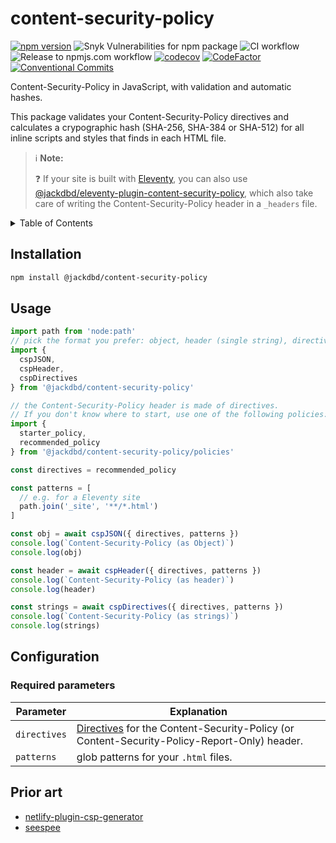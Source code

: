 # content-security-policy

[![npm version](https://badge.fury.io/js/@jackdbd%2Fcontent-security-policy.svg)](https://badge.fury.io/js/@jackdbd%2Fcontent-security-policy)
![Snyk Vulnerabilities for npm package](https://img.shields.io/snyk/vulnerabilities/npm/@jackdbd%2Fcontent-security-policy)
![CI workflow](https://github.com/jackdbd/content-security-policy/actions/workflows/ci.yaml/badge.svg)
![Release to npmjs.com workflow](https://github.com/jackdbd/content-security-policy/actions/workflows/release-to-npmjs.yaml/badge.svg)
[![codecov](https://codecov.io/gh/jackdbd/content-security-policy/branch/main/graph/badge.svg?token=P5uJ3doRer)](https://codecov.io/gh/jackdbd/content-security-policy)
[![CodeFactor](https://www.codefactor.io/repository/github/jackdbd/content-security-policy/badge)](https://www.codefactor.io/repository/github/jackdbd/content-security-policy)
[![Conventional Commits](https://img.shields.io/badge/Conventional%20Commits-1.0.0-%23FE5196?logo=conventionalcommits&logoColor=white)](https://conventionalcommits.org)

Content-Security-Policy in JavaScript, with validation and automatic hashes.

This package validates your Content-Security-Policy directives and calculates a crypographic hash (SHA-256, SHA-384 or SHA-512) for all inline scripts and styles that finds in each HTML file.

> :information_source: **Note:**
> 
> :question: If your site is built with [Eleventy](https://www.11ty.dev/), you can also use [@jackdbd/eleventy-plugin-content-security-policy](https://www.npmjs.com/package/@jackdbd/eleventy-plugin-content-security-policy), which also take care of writing the Content-Security-Policy header in a `_headers` file.

<!-- START doctoc generated TOC please keep comment here to allow auto update -->
<!-- DON'T EDIT THIS SECTION, INSTEAD RE-RUN doctoc TO UPDATE -->
<details><summary>Table of Contents</summary>

- [Installation](#installation)
- [Usage](#usage)
- [Configuration](#configuration)
  - [Required parameters](#required-parameters)
- [API](#api)
- [Prior art](#prior-art)

<!-- END doctoc generated TOC please keep comment here to allow auto update -->
</details>

## Installation

```sh
npm install @jackdbd/content-security-policy
```

## Usage

```js
import path from 'node:path'
// pick the format you prefer: object, header (single string), directives (N strings)
import {
  cspJSON,
  cspHeader,
  cspDirectives
} from '@jackdbd/content-security-policy'

// the Content-Security-Policy header is made of directives.
// If you don't know where to start, use one of the following policies:
import {
  starter_policy,
  recommended_policy
} from '@jackdbd/content-security-policy/policies'

const directives = recommended_policy

const patterns = [
  // e.g. for a Eleventy site
  path.join('_site', '**/*.html')
]

const obj = await cspJSON({ directives, patterns })
console.log(`Content-Security-Policy (as Object)`)
console.log(obj)

const header = await cspHeader({ directives, patterns })
console.log(`Content-Security-Policy (as header)`)
console.log(header)

const strings = await cspDirectives({ directives, patterns })
console.log(`Content-Security-Policy (as strings)`)
console.log(strings)
```

## Configuration

### Required parameters

| Parameter | Explanation |
| --- | --- |
| `directives` | [Directives](https://developer.mozilla.org/en-US/docs/Web/HTTP/Headers/Content-Security-Policy#directives) for the Content-Security-Policy (or Content-Security-Policy-Report-Only) header. |
| `patterns` | glob patterns for your `.html` files. |

## Prior art

- [netlify-plugin-csp-generator](https://github.com/MarcelloTheArcane/netlify-plugin-csp-generator)
- [seespee](https://github.com/papandreou/seespee)
